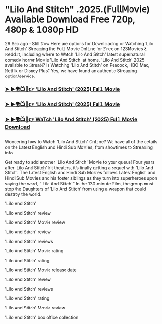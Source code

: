 #  "Lilo And Stitch" .2025.(𝖥𝗎𝗅𝗅𝖬𝗈𝗏𝗂𝖾) 𝖠𝗏𝖺𝗂𝗅𝖺𝖻𝗅𝖾 𝖣𝗈𝗐𝗇𝗅𝗈𝖺𝖽 𝖥𝗋𝖾𝖾 𝟩𝟤𝟢𝗉, 𝟦𝟪𝟢𝗉 & 𝟣𝟢𝟪𝟢𝗉 𝖧𝖣
29 Sec ago - Still 𝙽ow Here are options for Downl𝚘ading or Watching 'Lilo And Stitch' Strea𝚖ing the Ful𝚕 Mo𝚟ie 𝙾nl𝚒ne for 𝙵r𝚎e on 123Mo𝚟ies & 𝚁edd𝙸t, including where to Watch 'Lilo And Stitch' latest supernatural comedy horror Mo𝚟ie 'Lilo And Stitch' at home. 'Lilo And Stitch' 2025 available to 𝚂trea𝙼? Is Watching 'Lilo And Stitch' on Peacock, HBO Max, 𝙽etflix or Disney Plus? Yes, we have found an authentic Strea𝚖ing option/service.
<h3><a href="https://t.co/SEXTa6qMdY">➤ ►🌍📺📱👉 'Lilo And Stitch' (2025) Ful𝚕 Mo𝚟ie</a></h3>
<h3><a href="https://t.co/SEXTa6qMdY">➤ ►🌍📺📱👉 'Lilo And Stitch' (2025) Ful𝚕 Mo𝚟ie</a></h3>
<h3><a href="https://t.co/SEXTa6qMdY">➤ ►🌍📺📱👉 WaTch 'Lilo And Stitch' (2025) Ful𝚕 Mo𝚟ie Downl𝚘ad</a></h3>
<a href="https://t.co/SEXTa6qMdY" rel="nofollow"><img src="https://media.themoviedb.org/t/p/w220_and_h330_face/tUae3mefrDVTgm5mRzqWnZK6fOP.jpg" alt="" style="max-width: 100%;"></a></p>

Wondering how to Watch 'Lilo And Stitch' 𝙾nl𝚒ne? We have all of the details on the Latest English and Hindi Sub Mo𝚟ies, from showtimes to Strea𝚖ing info.

Get ready to add another 'Lilo And Stitch' Mo𝚟ie to your queue! Four years after 'Lilo And Stitch' hit theaters, it’s finally getting a sequel with 'Lilo And Stitch'. The Latest English and Hindi Sub Mo𝚟ies follows Latest English and Hindi Sub Mo𝚟ies and his foster siblings as they turn into superheroes upon saying the word, “'Lilo And Stitch'” In the 130-minute 𝙵ilm, the group must stop the Daughters of 'Lilo And Stitch' from using a weapon that could destroy the world.

'Lilo And Stitch'

'Lilo And Stitch' review

'Lilo And Stitch' Mo𝚟ie review

'Lilo And Stitch' review

'Lilo And Stitch' reviews

'Lilo And Stitch' Mo𝚟ie rating

'Lilo And Stitch' rating

'Lilo And Stitch' Mo𝚟ie release date

'Lilo And Stitch' review

'Lilo And Stitch' reviews

'Lilo And Stitch' rating

'Lilo And Stitch' Mo𝚟ie review

'Lilo And Stitch' box office collection
